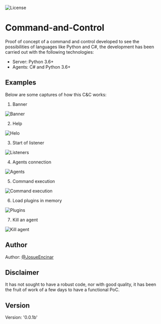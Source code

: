 ![License](https://img.shields.io/badge/license-GNU-green.svg?style=flat-square&logo=gnu)

# Command-and-Control

Proof of concept of a command and control developed to see the possibilities of languages like Python and C#, the development has been carried out with the following technologies:

- Server: Python 3.6+
- Agents: C# and Python 3.6+


## Examples

Below are some captures of how this C&C works:

1. Banner

![Banner]()

2. Help

![Helo]()

3. Start of listener

![Listeners]()

4. Agents connection

![Agents]()

5. Command execution

![Command execution]()

6. Load plugins in memory

![Plugins]()

7. Kill an agent

![Kill agent]()


## Author

Author: [@JosueEncinar](https://twitter.com/JosueEncinar) 

## Disclaimer

It has not sought to have a robust code, nor with good quality, it has been the fruit of work of a few days to have a functional PoC.

## Version                                                  
Version: '0.0.1b' 

